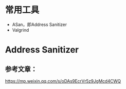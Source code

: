 # 常用工具
- ASan，即Address Sanitizer
- Valgrind

# Address Sanitizer
## 参考文章：
https://mp.weixin.qq.com/s/oDAs9EcrVr5z9JgMcd4CWQ


